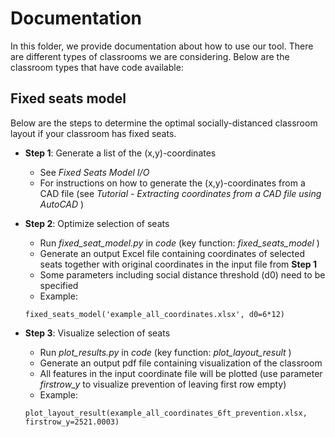
# Documentation

In this folder, we provide documentation about how to use our tool. There are different types of classrooms we are considering. Below are the classroom types that have code available:

## Fixed seats model

Below are the steps to determine the optimal socially-distanced classroom layout if your classroom has fixed seats.

* **Step 1**: Generate a list of the (x,y)-coordinates 

  * See <i> Fixed Seats Model I/O</i> 
  * For instructions on how to generate the (x,y)-coordinates from a CAD file (see <i> Tutorial - Extracting coordinates from a CAD file using AutoCAD </i>)

* **Step 2**: Optimize selection of seats

  * Run <i> fixed_seat_model.py </i> in <i> code </i> (key function: <i> fixed_seats_model </i>)
  * Generate an output Excel file containing coordinates of selected seats together with original coordinates in the input file from **Step 1**
  * Some parameters including social distance threshold (d0) need to be specified
  * Example:
  ```
  fixed_seats_model('example_all_coordinates.xlsx', d0=6*12)
  ```

* **Step 3**: Visualize selection of seats

  * Run <i> plot_results.py </i> in <i> code </i> (key function: <i> plot_layout_result </i>)
  * Generate an output pdf file containing visualization of the classroom
  * All features in the input coordinate file will be plotted (use parameter <i>firstrow_y</i> to visualize prevention of leaving first row empty)
  * Example:
  ```
  plot_layout_result(example_all_coordinates_6ft_prevention.xlsx, firstrow_y=2521.0003)
  ```
